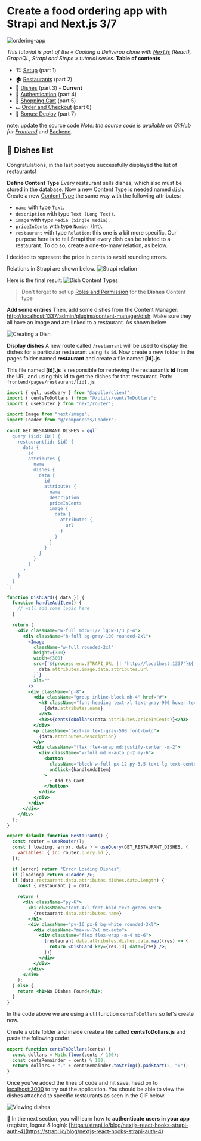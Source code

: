 # Create a food ordering app with Strapi and Next.js 3/7

![ordering-app](<https://d2zv2ciw0ln4h1.cloudfront.net/uploads/Deliver_Clone_Next.js_(2)_619cc259ca.png>)

_This tutorial is part of the « Cooking a Deliveroo clone with_ [_Next.js_](https://strapi.io/integrations/nextjs-cms) _(React), GraphQL, Strapi and Stripe » tutorial series._
**Table of contents**

- 🏗️ [Setup](https://strapi.io/blog/nextjs-react-hooks-strapi-food-app-1) (part 1)
- 🏠 [Restaurants](https://strapi.io/blog/nextjs-react-hooks-strapi-restaurants-2) (part 2)
- 🍔 [Dishes](https://strapi.io/blog/nextjs-react-hooks-strapi-dishes-3) (part 3) - **Current**
- 🔐 [Authentication](https://strapi.io/blog/nextjs-react-hooks-strapi-auth-4) (part 4)
- 🛒 [Shopping Cart](https://strapi.io/blog/nextjs-react-hooks-strapi-shopping-cart-5) (part 5)
- 💵 [Order and Checkout](https://strapi.io/blog/nextjs-react-hooks-strapi-checkout-6) (part 6)
- 🚀 [Bonus: Deploy](https://strapi.io/blog/nextjs-react-hooks-strapi-deploy) (part 7)

note: update the source code
_Note: the source code is available on GitHub for_ [_Frontend_](https://github.com/divofred/food-ordering-app) and [Backend](https://github.com/divofred/strapi-app).

## **🍔 Dishes list**

Congratulations, in the last post you successfully displayed the list of restaurants!

**Define Content Type**
Every restaurant sells dishes, which also must be stored in the database. Now a new Content Type is needed named `dish`. Create a new [Content Type](http://localhost:1337/admin/plugins/content-type-builder) the same way with the following attributes:

- `name` with type `Text`.
- `description` with type `Text (Long Text)`.
- `image` with type `Media (Single media)`.
- `priceInCents` with type `Number` (Int).
- `restaurant` with type `Relation`: this one is a bit more specific. Our purpose here is to tell Strapi that every dish can be related to a restaurant. To do so, create a one-to-many relation, as below.

I decided to represent the price in cents to avoid rounding errors.

Relations in Strapi are shown below.
![Strapi relation](https://d2zv2ciw0ln4h1.cloudfront.net/uploads/Screen-Shot-2018-11-07-at-17.10.39.png_cc14a24c8c.png)

Here is the final result:
![Dish Content Types](images-project/dish-content-type.png)

> Don’t forget to set up [Roles and Permission](http://localhost:1337/admin/settings/users-permissions/roles) for the **Dishes** Content type

**Add some entries**
Then, add some dishes from the Content Manager: [http://localhost:1337/admin/plugins/content-manager/dish](http://localhost:1337/admin/content-manager/collectionType/api::dish.dish?page=1&pageSize=10&sort=id:ASC). Make sure they all have an image and are linked to a restaurant. As shown below

![Creating a Dish](images-project/add-restaurant.gif)

**Display dishes**
A new route called `/restaurant` will be used to display the dishes for a particular restaurant using its `id`.
Now create a new folder in the pages folder named **restaurant** and create a file named **[id].js**. 

This file named **[id].js** is responsible for retrieving the restaurant’s **id** from the URL and using this **id** to get the dishes for that restaurant.
Path: `frontend/pages/restaurant/[id].js`

```jsx
import { gql, useQuery } from "@apollo/client";
import { centsToDollars } from "@/utils/centsToDollars";
import { useRouter } from "next/router";

import Image from "next/image";
import Loader from "@/components/Loader";

const GET_RESTAURANT_DISHES = gql`
  query ($id: ID!) {
    restaurant(id: $id) {
      data {
        id
        attributes {
          name
          dishes {
            data {
              id
              attributes {
                name
                description
                priceInCents
                image {
                  data {
                    attributes {
                      url
                    }
                  }
                }
              }
            }
          }
        }
      }
    }
  }
`;

function DishCard({ data }) {
  function handleAddItem() {
    // will add some logic here
  }

  return (
    <div className="w-full md:w-1/2 lg:w-1/3 p-4">
      <div className="h-full bg-gray-100 rounded-2xl">
        <Image
          className="w-full rounded-2xl"
          height={300}
          width={300}
          src={`${process.env.STRAPI_URL || "http://localhost:1337"}${
            data.attributes.image.data.attributes.url
          }`}
          alt=""
        />
        <div className="p-8">
          <div className="group inline-block mb-4" href="#">
            <h3 className="font-heading text-xl text-gray-900 hover:text-gray-700 group-hover:underline font-black">
              {data.attributes.name}
            </h3>
            <h2>${centsToDollars(data.attributes.priceInCents)}</h2>
          </div>
          <p className="text-sm text-gray-500 font-bold">
            {data.attributes.description}
          </p>
          <div className="flex flex-wrap md:justify-center -m-2">
            <div className="w-full md:w-auto p-2 my-6">
              <button
                className="block w-full px-12 py-3.5 text-lg text-center text-white font-bold bg-gray-900 hover:bg-gray-800 focus:ring-4 focus:ring-gray-600 rounded-full"
                onClick={handleAddItem}
              >
                + Add to Cart
              </button>
            </div>
          </div>
        </div>
      </div>
    </div>
  );
}

export default function Restaurant() {
  const router = useRouter();
  const { loading, error, data } = useQuery(GET_RESTAURANT_DISHES, {
    variables: { id: router.query.id },
  });

  if (error) return "Error Loading Dishes";
  if (loading) return <Loader />;
  if (data.restaurant.data.attributes.dishes.data.length) {
    const { restaurant } = data;

    return (
      <div className="py-6">
        <h1 className="text-4xl font-bold text-green-600">
          {restaurant.data.attributes.name}
        </h1>
        <div className="py-16 px-8 bg-white rounded-3xl">
          <div className="max-w-7xl mx-auto">
            <div className="flex flex-wrap -m-4 mb-6">
              {restaurant.data.attributes.dishes.data.map((res) => {
                return <DishCard key={res.id} data={res} />;
              })}
            </div>
          </div>
        </div>
      </div>
    );
  } else {
    return <h1>No Dishes Found</h1>;
  }
}
```

In the code above we are using a util function `centsToDollars` so let's create now.

Create a **utils** folder and inside create a file called **centsToDollars.js** and paste the following code:

```javascript
export function centsToDollars(cents) {
  const dollars = Math.floor(cents / 100);
  const centsRemainder = cents % 100;
  return dollars + "." + centsRemainder.toString().padStart(2, "0");
}
```

Once you’ve added the lines of code and hit save, head on to [localhost:3000](http://localhost:3000) to try out the application. You should be able to view the dishes attached to specific restaurants as seen in the GIF below.

![Viewing dishes](/images-project/card-dishes.gif)

🔐 In the next section, you will learn how to **authenticate users in your app** (register, logout & login): [https://strapi.io/blog/nextjs-react-hooks-strapi-auth-4](https://strapi.io/blog/nextjs-react-hooks-strapi-auth-4)
